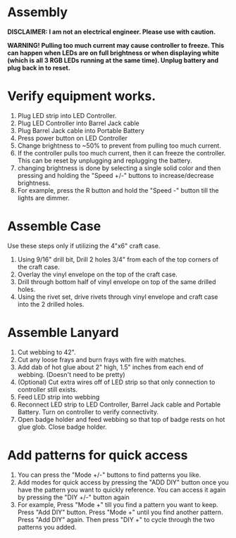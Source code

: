 # Assembly

**DISCLAIMER:  I am not an electrical engineer.  Please use with caution.**

**WARNING!  Pulling too much current may cause controller to freeze.  This can happen when LEDs are on full brightness or when displaying white (which is all 3 RGB LEDs running at the same time).  Unplug battery and plug back in to reset.**

# Verify equipment works.

1. Plug LED strip into LED Controller.  
1. Plug LED Controller into Barrel Jack cable
1. Plug Barrel Jack cable into Portable Battery
1. Press power button on LED Controller
1. Change brightness to ~50% to prevent from pulling too much current.
  1. If the controller pulls too much current, then it can freeze the controller.  This can be reset by unplugging and replugging the battery.
  1. changing brightness is done by selecting a single solid color and then pressing and holding the "Speed +/-" buttons to increase/decrease brightness.
  1. For example, press the R button and hold the "Speed -" button till the lights are dimmer.

# Assemble Case

Use these steps only if utilizing the 4"x6" craft case.

1. Using 9/16" drill bit, Drill 2 holes 3/4" from each of the top corners of the craft case.
1. Overlay the vinyl envelope on the top of the craft case.
1. Drill through bottom half of vinyl envelope on top of the same drilled holes.
1. Using the rivet set, drive rivets through vinyl envelope and craft case into the 2 drilled holes.

# Assemble Lanyard

1. Cut webbing to 42".
1. Cut any loose frays and burn frays with fire with matches.
1. Add dab of hot glue about 2" high, 1.5" inches from each end of webbing.  (Doesn't need to be pretty)
1. (Optional) Cut extra wires off of LED strip so that only connection to controller still exists.
1. Feed LED strip into webbing
1. Reconnect LED strip to LED Controller, Barrel Jack cable and Portable Battery.  Turn on controller to verify connectivity.
1. Open badge holder and feed webbing so that top of badge rests on hot glue glob.  Close badge holder.

# Add patterns for quick access

1. You can press the "Mode +/-" buttons to find patterns you like.
1. Add modes for quick access by pressing the "ADD DIY" button once you have the pattern you want to quickly reference.  You can access it again by pressing the "DIY +/-" button again
1. For example, Press "Mode +" till you find a pattern you want to keep.  Press "Add DIY" button.  Press "Mode +" until you find another pattern.  Press "Add DIY" again.  Then press "DIY +" to cycle through the two patterns you added.